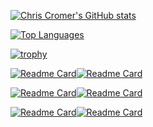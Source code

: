 [![Chris Cromer's GitHub stats](https://github-readme-stats.vercel.app/api?username=cromerc&count_private=true&show_icons=true&theme=github_dark)](https://github.com/anuraghazra/github-readme-stats)

[![Top Languages](https://github-readme-stats.vercel.app/api/top-langs/?username=cromerc&layout=compact&theme=github_dark&langs_count=10&exclude_repo=ygopro&hide=java,html,javascript,Objective-C,Makefile,Shell,Meson,Roff,CSS,M4,QMake,Python,Dockerfile,GLSL)](https://github.com/anuraghazra/github-readme-stats)

[![trophy](https://github-profile-trophy.vercel.app/?username=cromerc&theme=algolia)](https://github.com/ryo-ma/github-profile-trophy)

[![Readme Card](https://github-readme-stats.vercel.app/api/pin/?username=cromerc&repo=resume&theme=github_dark)](https://github.com/anuraghazra/github-readme-stats)[![Readme Card](https://github-readme-stats.vercel.app/api/pin/?username=cromerc&repo=alai&theme=github_dark)](https://github.com/anuraghazra/github-readme-stats)

[![Readme Card](https://github-readme-stats.vercel.app/api/pin/?username=cromerc&repo=alai-server&theme=github_dark)](https://github.com/anuraghazra/github-readme-stats)[![Readme Card](https://github-readme-stats.vercel.app/api/pin/?username=cromerc&repo=tuf-manager&theme=github_dark)](https://github.com/anuraghazra/github-readme-stats)


[![Readme Card](https://github-readme-stats.vercel.app/api/pin/?username=cromerc&repo=opensysusers&theme=github_dark)](https://github.com/anuraghazra/github-readme-stats)[![Readme Card](https://github-readme-stats.vercel.app/api/pin/?username=cromerc&repo=jvon&theme=github_dark)](https://github.com/anuraghazra/github-readme-stats)
